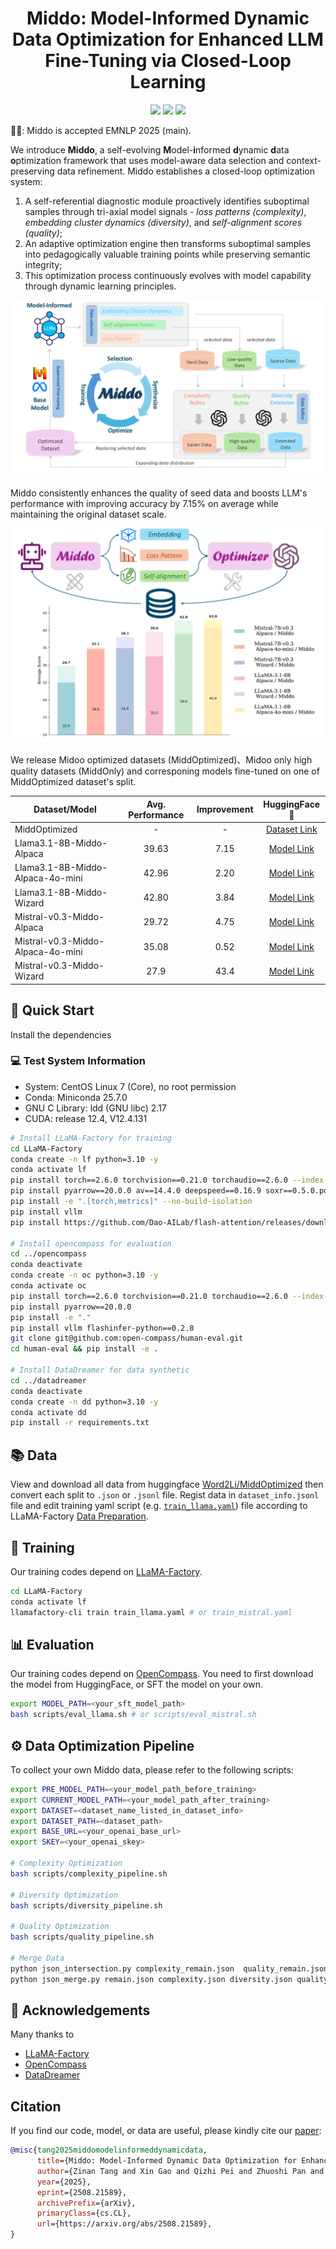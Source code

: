 <p align="center">
<h1 align="center">Middo: Model-Informed Dynamic Data Optimization for Enhanced LLM Fine-Tuning via Closed-Loop Learning</h1>

<p align="center">
    <a href="https://arxiv.org/abs/2508.21589"><img src="https://img.shields.io/badge/📄-Paper-red"></a>
    <a href="https://github.com/Word2VecT/Middo/blob/main/LICENSE"><img src="https://img.shields.io/github/license/Word2VecT/Middo"></a>
    <a href="https://huggingface.co/collections/Word2Li/middo-68c27d3b42f79febf7f6312c"><img src="https://img.shields.io/badge/🤗 HuggingFace-Data & Models-green"></a>
</p>

🎉🎉: Middo is accepted EMNLP 2025 (main).

We introduce **Middo**, a self-evolving **M**odel-**i**nformed **d**ynamic **d**ata **o**ptimization framework that uses model-aware data selection and context-preserving data refinement. Middo establishes a closed-loop optimization system:

1. A self-referential diagnostic module proactively identifies suboptimal samples through tri-axial model signals - *loss patterns (complexity)*, *embedding cluster dynamics (diversity)*, and *self-alignment scores (quality)*;
2. An adaptive optimization engine then transforms suboptimal samples into pedagogically valuable training points while preserving semantic integrity;
3. This optimization process continuously evolves with model capability through dynamic learning principles.

![Middo](imgs/Middo.png)

Middo consistently enhances the quality of seed data and boosts LLM's performance with improving accuracy by $7.15\%$ on average while maintaining the original dataset scale.

![Result](imgs/result.png)

We release Midoo optimized datasets (MiddOptimized)、Midoo only high quality datasets (MiddOnly) and corresponing models fine-tuned on one of MiddOptimized dataset's split.

| Dataset/Model | Avg. Performance | Improvement | HuggingFace🤗 |
| - | :-: | :-: | :-: |
| MiddOptimized | - | - | [Dataset Link](https://huggingface.co/datasets/Word2Li/MiddOptimized) |
| Llama3.1-8B-Middo-Alpaca | $39.63$ | $7.15$ | [Model Link](https://huggingface.co/Word2Li/Llama3.1-8B-Middo-Alpaca) |
| Llama3.1-8B-Middo-Alpaca-4o-mini | $42.96$ | $2.20$ | [Model Link](https://huggingface.co/Word2Li/Llama3.1-8B-Middo-Alpaca-4o-mini) |
| Llama3.1-8B-Middo-Wizard | $42.80$ | $3.84$ | [Model Link](https://huggingface.co/Word2Li/Llama3.1-8B-Middo-Wizard) |
| Mistral-v0.3-Middo-Alpaca | $29.72$ | $4.75$ | [Model Link](https://huggingface.co/Word2Li/Mistral-v0.3-Middo-Alpaca) |
| Mistral-v0.3-Middo-Alpaca-4o-mini | $35.08$ | $0.52$ | [Model Link](https://huggingface.co/Word2Li/Mistral-v0.3-Middo-Alpaca-4o-mini) |
| Mistral-v0.3-Middo-Wizard | 27.9 | 43.4 | [Model Link](https://huggingface.co/Word2Li/Mistral-v0.3-Middo-Wizard) |

## 🎯 Quick Start

Install the dependencies

### 💻 Test System Information

- System: CentOS Linux 7 (Core), no root permission
- Conda: Miniconda 25.7.0
- GNU C Library: ldd (GNU libc) 2.17
- CUDA: release 12.4, V12.4.131

```bash
# Install LLaMA-Factory for training
cd LLaMA-Factory
conda create -n lf python=3.10 -y
conda activate lf
pip install torch==2.6.0 torchvision==0.21.0 torchaudio==2.6.0 --index-url https://download.pytorch.org/whl/cu124
pip install pyarrow==20.0.0 av==14.4.0 deepspeed==0.16.9 soxr==0.5.0.post1 Cython scikit-build-core setuptools_scm
pip install -e ".[torch,metrics]" --no-build-isolation
pip install vllm
pip install https://github.com/Dao-AILab/flash-attention/releases/download/v2.7.4.post1/flash_attn-2.7.4.post1+cu12torch2.4cxx11abiFALSE-cp310-cp310-linux_x86_64.whl

# Install opencompass for evaluation
cd ../opencompass
conda deactivate
conda create -n oc python=3.10 -y
conda activate oc
pip install torch==2.6.0 torchvision==0.21.0 torchaudio==2.6.0 --index-url https://download.pytorch.org/whl/cu124
pip install pyarrow==20.0.0
pip install -e "."
pip install vllm flashinfer-python==0.2.8
git clone git@github.com:open-compass/human-eval.git
cd human-eval && pip install -e .

# Install DataDreamer for data synthetic
cd ../datadreamer
conda deactivate
conda create -n dd python=3.10 -y
conda activate dd
pip install -r requirements.txt
```

## 📚 Data

View and download all data from huggingface [Word2Li/MiddOptimized](https://huggingface.co/datasets/Word2Li/MiddOptimized) then convert each split to `.json` or `.jsonl` file. Regist data in `dataset_info.jsonl` file and edit training yaml script (e.g. [`train_llama.yaml`](scripts/train_llama.yaml)) file according to LLaMA-Factory [Data Preparation](https://github.com/hiyouga/LLaMA-Factory#data-preparation).

## 🤖 Training

Our training codes depend on [LLaMA-Factory](https://github.com/hiyouga/LLaMA-Factory).

```bash
cd LLaMA-Factory
conda activate lf
llamafactory-cli train train_llama.yaml # or train_mistral.yaml
```

## 📊 Evaluation

Our training codes depend on [OpenCompass](https://github.com/hiyouga/LLaMA-Factory). You need to first download the model from HuggingFace, or SFT the model on your own.

```bash
export MODEL_PATH=<your_sft_model_path>
bash scripts/eval_llama.sh # or scripts/eval_mistral.sh
```

## ⚙️ Data Optimization Pipeline

To collect your own Middo data, please refer to the following scripts:

```bash
export PRE_MODEL_PATH=<your_model_path_before_training>
export CURRENT_MODEL_PATH=<your_model_path_after_training>
export DATASET=<dataset_name_listed_in_dataset_info>
export DATASET_PATH=<dataset_path>
export BASE_URL=<your_openai_base_url>
export SKEY=<your_openai_skey>

# Complexity Optimization
bash scripts/complexity_pipeline.sh

# Diversity Optimization
bash scripts/diversity_pipeline.sh

# Quality Optimization
bash scripts/quality_pipeline.sh

# Merge Data
python json_intersection.py complexity_remain.json  quality_remain.json -o remain.json
python json_merge.py remain.json complexity.json diversity.json quality.json  -o optimized.json
```

## 🙏 Acknowledgements

Many thanks to

- [LLaMA-Factory](https://github.com/hiyouga/LLaMA-Factory/tree/main)
- [OpenCompass](https://github.com/open-compass/opencompass)
- [DataDreamer](https://github.com/datadreamer-dev/DataDreamer)

## Citation

If you find our code, model, or data are useful, please kindly cite our [paper](https://arxiv.org/abs/2508.21589):

```bibtex
@misc{tang2025middomodelinformeddynamicdata,
      title={Middo: Model-Informed Dynamic Data Optimization for Enhanced LLM Fine-Tuning via Closed-Loop Learning}, 
      author={Zinan Tang and Xin Gao and Qizhi Pei and Zhuoshi Pan and Mengzhang Cai and Jiang Wu and Conghui He and Lijun Wu},
      year={2025},
      eprint={2508.21589},
      archivePrefix={arXiv},
      primaryClass={cs.CL},
      url={https://arxiv.org/abs/2508.21589}, 
}
```
